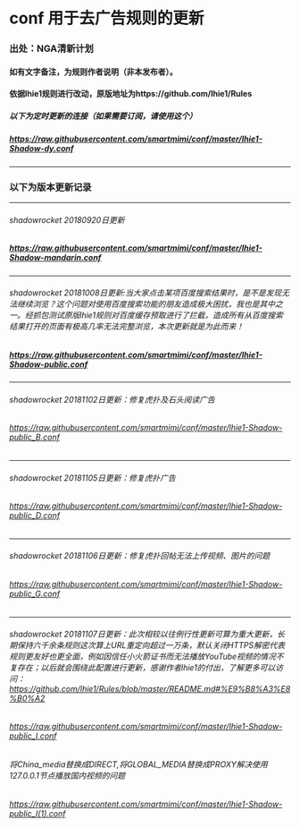 # conf 用于去广告规则的更新
### 出处：NGA清新计划 
#### 如有文字备注，为规则作者说明（非本发布者）。
#### 依据lhie1规则进行改动，原版地址为https://github.com/lhie1/Rules
##### 以下为定时更新的连接（如果需要订阅，请使用这个）
##### https://raw.githubusercontent.com/smartmimi/conf/master/lhie1-Shadow-dy.conf
------------------------------------------------------------------------------------------------------------------------------------------
### 以下为版本更新记录
------------------------------------------------------------------------------------------------------------------------------------------
###### shadowrocket 20180920日更新
##### https://raw.githubusercontent.com/smartmimi/conf/master/lhie1-Shadow-mandarin.conf
------------------------------------------------------------------------------------------------------------------------------------------
###### shadowrocket 20181008日更新:当大家点击某项百度搜索结果时，是不是发现无法继续浏览？这个问题对使用百度搜索功能的朋友造成极大困扰，我也是其中之一。经抓包测试原版lhie1规则对百度缓存预取进行了拦截，造成所有从百度搜索结果打开的页面有极高几率无法完整浏览，本次更新就是为此而来！
##### https://raw.githubusercontent.com/smartmimi/conf/master/lhie1-Shadow-public.conf
------------------------------------------------------------------------------------------------------------------------------------------
###### shadowrocket 20181102日更新：修复虎扑及石头阅读广告
###### https://raw.githubusercontent.com/smartmimi/conf/master/lhie1-Shadow-public_B.conf
------------------------------------------------------------------------------------------------------------------------------------------
###### shadowrocket 20181105日更新：修复虎扑广告
###### https://raw.githubusercontent.com/smartmimi/conf/master/lhie1-Shadow-public_D.conf
------------------------------------------------------------------------------------------------------------------------------------------
###### shadowrocket 20181106日更新：修复虎扑回帖无法上传视频、图片的问题
###### https://raw.githubusercontent.com/smartmimi/conf/master/lhie1-Shadow-public_G.conf
------------------------------------------------------------------------------------------------------------------------------------------
###### shadowrocket 20181107日更新：此次相较以往例行性更新可算为重大更新，长期保持六千余条规则这次算上URL重定向超过一万条，默认关闭HTTPS解密代表规则更友好也更全面，例如因信任小火箭证书而无法播放YouTube视频的情况不复存在；以后就会围绕此配置进行更新，感谢作者lhie1的付出，了解更多可以访问：https://github.com/lhie1/Rules/blob/master/README.md#%E9%B8%A3%E8%B0%A2
###### https://raw.githubusercontent.com/smartmimi/conf/master/lhie1-Shadow-public_I.conf
###### 将China_media替换成DIRECT,将GLOBAL_MEDIA替换成PROXY解决使用127.0.0.1节点播放国内视频的问题
###### https://raw.githubusercontent.com/smartmimi/conf/master/lhie1-Shadow-public_I(1).conf
